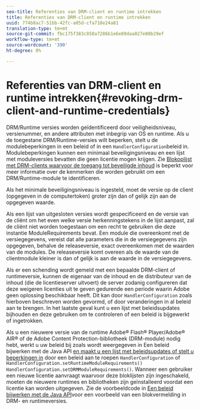 ```yaml
---
seo-title: Referenties van DRM-client en runtime intrekken
title: Referenties van DRM-client en runtime intrekken
uuid: 774b8ac7-51bb-42fc-a05d-cfa718e24a81
translation-type: tm+mt
source-git-commit: fbc175f383c850a7286b1e6e89daa027e00b29ef
workflow-type: tm+mt
source-wordcount: '390'
ht-degree: 0%

---
```



# Referenties van DRM-client en runtime intrekken{#revoking-drm-client-and-runtime-credentials}

DRM/Runtime versies worden geïdentificeerd door veiligheidsniveau, versienummer, en andere attributen met inbegrip van OS en runtime. Als u de toegestane DRM/Runtime-versies wilt beperken, stelt u de modulebeperkingen in een beleid of in een `HandlerConfiguration`beleid in. Modulebeperkingen kunnen een minimaal beveiligingsniveau en een lijst met moduleversies bevatten die geen licentie mogen krijgen. Zie [Blokoplijst met DRM-clients waarvoor de toegang tot beveiligde inhoud](../../aaxs-protecting-content/content-introduction/content-usage-rules/content-runtime-application-restrictions/content-blocklist-drm-clients.md) is beperkt voor meer informatie over de kenmerken die worden gebruikt om een DRM/Runtime-module te identificeren.

Als het minimale beveiligingsniveau is ingesteld, moet de versie op de client (opgegeven in de computertoken) groter zijn dan of gelijk zijn aan de opgegeven waarde.

Als een lijst van uitgesloten versies wordt gespecificeerd en de versie van de cliënt om het even welke versie herkenningstekens in de lijst aanpast, zal de cliënt niet worden toegestaan om een recht te gebruiken die deze instantie ModuleRequirements bevat. Een module die overeenkomt met de versiegegevens, vereist dat alle parameters die in de versiegegevens zijn opgegeven, behalve de releaseversie, exact overeenkomen met de waarden van de modules. De releaseversie komt overeen als de waarde van de clientmodule kleiner is dan of gelijk is aan de waarde in de versiegegevens.

Als er een schending wordt gemeld met een bepaalde DRM-client of runtimeversie, kunnen de eigenaar van de inhoud en de distributeur van de inhoud (die de licentieserver uitvoert) de server zodanig configureren dat deze weigeren licenties uit te geven gedurende een periode waarin Adobe geen oplossing beschikbaar heeft. Dit kan door `HandlerConfiguration` zoals hierboven beschreven worden gevormd, of door veranderingen in al beleid aan te brengen. In het laatste geval kunt u een lijst met beleidsupdates bijhouden en deze gebruiken om te controleren of een beleid is bijgewerkt of ingetrokken.

Als u een nieuwere versie van de runtime Adobe® Flash® Player/Adobe® AIR® of de Adobe Content Protection-bibliotheek (DRM-module) nodig hebt, werkt u uw beleid bij zoals wordt weergegeven in Een beleid bijwerken met de Java API [en maakt u een lijst met beleidsupdates of stelt u beperkingen in](../../aaxs-protecting-content/content-working-with-policies/content-updating-policy-using-java-api.md) door een beleid aan te roepen `HandlerConfiguration` of `HandlerConfiguration.setRuntimeModuleRequirements()` `HandlerConfiguration.setDRMModuleRequirements()`. Wanneer een gebruiker een nieuwe licentie aanvraagt waarvoor deze bloklijsten zijn ingeschakeld, moeten de nieuwere runtimes en bibliotheken zijn geïnstalleerd voordat een licentie kan worden uitgegeven. Zie de voorbeeldcode in [Een beleid bijwerken met de Java API](../../aaxs-protecting-content/content-working-with-policies/content-updating-policy-using-java-api.md)voor een voorbeeld van een blokvermelding in DRM- en runtimeversies.
